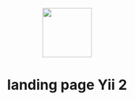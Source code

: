 <p align="center">
    <a href="https://github.com/synstal/landing_page" target="_blank">
        <img src="https://avatars0.githubusercontent.com/u/993323" height="100px">
    </a>
    <h1 align="center">landing page Yii 2</h1>
    <br>
</p>
